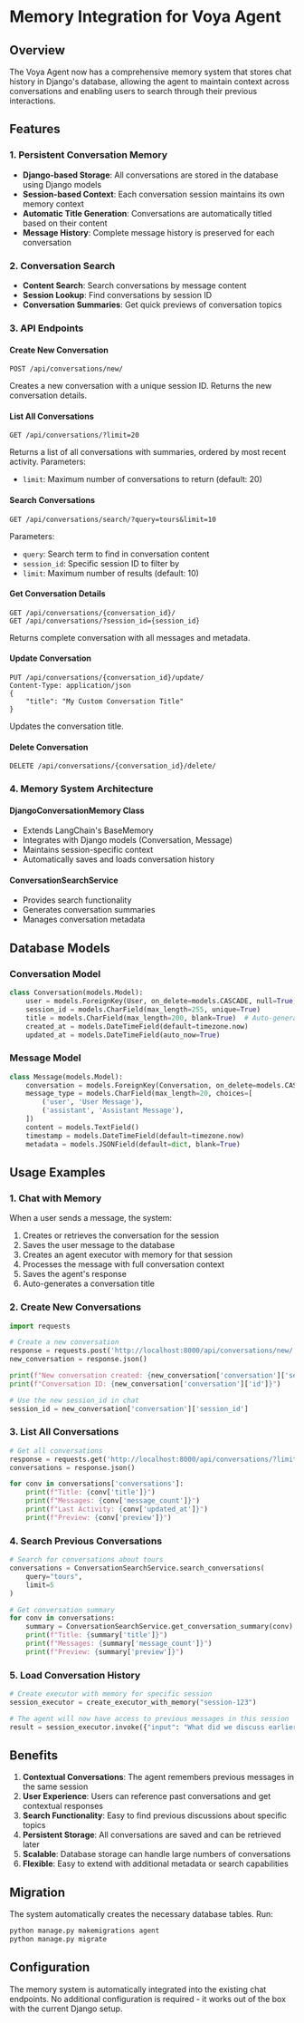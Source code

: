 # Memory Integration for Voya Agent

## Overview
The Voya Agent now has a comprehensive memory system that stores chat history in Django's database, allowing the agent to maintain context across conversations and enabling users to search through their previous interactions.

## Features

### 1. Persistent Conversation Memory
- **Django-based Storage**: All conversations are stored in the database using Django models
- **Session-based Context**: Each conversation session maintains its own memory context
- **Automatic Title Generation**: Conversations are automatically titled based on their content
- **Message History**: Complete message history is preserved for each conversation

### 2. Conversation Search
- **Content Search**: Search conversations by message content
- **Session Lookup**: Find conversations by session ID
- **Conversation Summaries**: Get quick previews of conversation topics

### 3. API Endpoints

#### Create New Conversation
```
POST /api/conversations/new/
```
Creates a new conversation with a unique session ID. Returns the new conversation details.

#### List All Conversations
```
GET /api/conversations/?limit=20
```
Returns a list of all conversations with summaries, ordered by most recent activity.
Parameters:
- `limit`: Maximum number of conversations to return (default: 20)

#### Search Conversations
```
GET /api/conversations/search/?query=tours&limit=10
```
Parameters:
- `query`: Search term to find in conversation content
- `session_id`: Specific session ID to filter by
- `limit`: Maximum number of results (default: 10)

#### Get Conversation Details
```
GET /api/conversations/{conversation_id}/
GET /api/conversations/?session_id={session_id}
```
Returns complete conversation with all messages and metadata.

#### Update Conversation
```
PUT /api/conversations/{conversation_id}/update/
Content-Type: application/json
{
    "title": "My Custom Conversation Title"
}
```
Updates the conversation title.

#### Delete Conversation
```
DELETE /api/conversations/{conversation_id}/delete/
```

### 4. Memory System Architecture

#### DjangoConversationMemory Class
- Extends LangChain's BaseMemory
- Integrates with Django models (Conversation, Message)
- Maintains session-specific context
- Automatically saves and loads conversation history

#### ConversationSearchService
- Provides search functionality
- Generates conversation summaries
- Manages conversation metadata

## Database Models

### Conversation Model
```python
class Conversation(models.Model):
    user = models.ForeignKey(User, on_delete=models.CASCADE, null=True, blank=True)
    session_id = models.CharField(max_length=255, unique=True)
    title = models.CharField(max_length=200, blank=True)  # Auto-generated
    created_at = models.DateTimeField(default=timezone.now)
    updated_at = models.DateTimeField(auto_now=True)
```

### Message Model
```python
class Message(models.Model):
    conversation = models.ForeignKey(Conversation, on_delete=models.CASCADE)
    message_type = models.CharField(max_length=20, choices=[
        ('user', 'User Message'),
        ('assistant', 'Assistant Message'),
    ])
    content = models.TextField()
    timestamp = models.DateTimeField(default=timezone.now)
    metadata = models.JSONField(default=dict, blank=True)
```

## Usage Examples

### 1. Chat with Memory
When a user sends a message, the system:
1. Creates or retrieves the conversation for the session
2. Saves the user message to the database
3. Creates an agent executor with memory for that session
4. Processes the message with full conversation context
5. Saves the agent's response
6. Auto-generates a conversation title

### 2. Create New Conversations
```python
import requests

# Create a new conversation
response = requests.post('http://localhost:8000/api/conversations/new/')
new_conversation = response.json()

print(f"New conversation created: {new_conversation['conversation']['session_id']}")
print(f"Conversation ID: {new_conversation['conversation']['id']}")

# Use the new session_id in chat
session_id = new_conversation['conversation']['session_id']
```

### 3. List All Conversations
```python
# Get all conversations
response = requests.get('http://localhost:8000/api/conversations/?limit=10')
conversations = response.json()

for conv in conversations['conversations']:
    print(f"Title: {conv['title']}")
    print(f"Messages: {conv['message_count']}")
    print(f"Last Activity: {conv['updated_at']}")
    print(f"Preview: {conv['preview']}")
```

### 4. Search Previous Conversations
```python
# Search for conversations about tours
conversations = ConversationSearchService.search_conversations(
    query="tours",
    limit=5
)

# Get conversation summary
for conv in conversations:
    summary = ConversationSearchService.get_conversation_summary(conv)
    print(f"Title: {summary['title']}")
    print(f"Messages: {summary['message_count']}")
    print(f"Preview: {summary['preview']}")
```

### 5. Load Conversation History
```python
# Create executor with memory for specific session
session_executor = create_executor_with_memory("session-123")

# The agent will now have access to previous messages in this session
result = session_executor.invoke({"input": "What did we discuss earlier?"})
```

## Benefits

1. **Contextual Conversations**: The agent remembers previous messages in the same session
2. **User Experience**: Users can reference past conversations and get contextual responses
3. **Search Functionality**: Easy to find previous discussions about specific topics
4. **Persistent Storage**: All conversations are saved and can be retrieved later
5. **Scalable**: Database storage can handle large numbers of conversations
6. **Flexible**: Easy to extend with additional metadata or search capabilities

## Migration
The system automatically creates the necessary database tables. Run:
```bash
python manage.py makemigrations agent
python manage.py migrate
```

## Configuration
The memory system is automatically integrated into the existing chat endpoints. No additional configuration is required - it works out of the box with the current Django setup.
